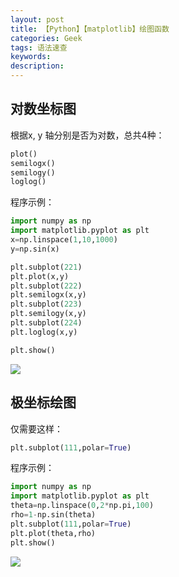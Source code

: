 ```yaml
---
layout: post
title: 【Python】【matplotlib】绘图函数
categories: Geek
tags: 语法速查
keywords:
description:
---
```


## 对数坐标图

根据x, y 轴分别是否为对数，总共4种：

```py
plot()
semilogx()
semilogy()
loglog()
```

程序示例：
```py
import numpy as np
import matplotlib.pyplot as plt
x=np.linspace(1,10,1000)
y=np.sin(x)

plt.subplot(221)
plt.plot(x,y)
plt.subplot(222)
plt.semilogx(x,y)
plt.subplot(223)
plt.semilogy(x,y)
plt.subplot(224)
plt.loglog(x,y)

plt.show()
```

<img src='http://www.guofei.site/public/postimg2/matplotlib3_1.png'>

## 极坐标绘图

仅需要这样：
```py
plt.subplot(111,polar=True)
```

程序示例：
```py
import numpy as np
import matplotlib.pyplot as plt
theta=np.linspace(0,2*np.pi,100)
rho=1-np.sin(theta)
plt.subplot(111,polar=True)
plt.plot(theta,rho)
plt.show()
```
<img src='http://www.guofei.site/public/postimg2/matplotlib3_2.png'>
